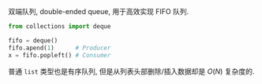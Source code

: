 双端队列, double-ended queue, 用于高效实现 FIFO 队列.

```python
from collections import deque

fifo = deque()
fifo.apend(1)      # Producer
x = fifo.popleft() # Consumer
```

普通 `list` 类型也是有序队列, 但是从列表头部删除/插入数据却是 $O(N)$ 复杂度的.